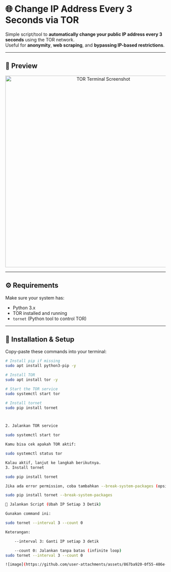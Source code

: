 # 🌐 Change IP Address Every 3 Seconds via TOR

Simple script/tool to **automatically change your public IP address every 3 seconds** using the TOR network.  
Useful for **anonymity**, **web scraping**, and **bypassing IP-based restrictions**.

---

## 📸 Preview

<p align="center">
  <img src="https://github.com/user-attachments/assets/60b937f1-86e0-408c-bedb-0c96e4f1bfac" alt="TOR Terminal Screenshot" width="600"/>
</p>

---

## ⚙️ Requirements

Make sure your system has:

- Python 3.x
- TOR installed and running
- `tornet` (Python tool to control TOR)

---

## 🧪 Installation & Setup

Copy-paste these commands into your terminal:

```bash
# Install pip if missing
sudo apt install python3-pip -y

# Install TOR
sudo apt install tor -y

# Start the TOR service
sudo systemctl start tor

# Install tornet
sudo pip install tornet



2. Jalankan TOR service

sudo systemctl start tor

Kamu bisa cek apakah TOR aktif:

sudo systemctl status tor

Kalau aktif, lanjut ke langkah berikutnya.
3. Install tornet

sudo pip install tornet

Jika ada error permission, coba tambahkan --break-system-packages (opsional di Ubuntu 22+):

sudo pip install tornet --break-system-packages

🚀 Jalankan Script (Ubah IP Setiap 3 Detik)

Gunakan command ini:

sudo tornet --interval 3 --count 0

Keterangan:

    --interval 3: Ganti IP setiap 3 detik

    --count 0: Jalankan tanpa batas (infinite loop)
sudo tornet --interval 3 --count 0

![image](https://github.com/user-attachments/assets/867ba920-0f55-486e-a693-595742ca1ac4)
